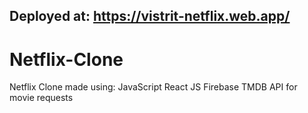 ## Deployed at: https://vistrit-netflix.web.app/
# Netflix-Clone
Netflix Clone made using:
JavaScript 
React JS 
Firebase 
TMDB API for movie requests
